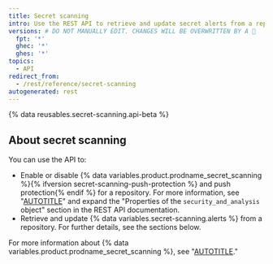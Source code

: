 ```yaml
---
title: Secret scanning
intro: Use the REST API to retrieve and update secret alerts from a repository.
versions: # DO NOT MANUALLY EDIT. CHANGES WILL BE OVERWRITTEN BY A 🤖
  fpt: '*'
  ghec: '*'
  ghes: '*'
topics:
  - API
redirect_from:
  - /rest/reference/secret-scanning
autogenerated: rest
---
```


{% data reusables.secret-scanning.api-beta %}

## About secret scanning

You can use the API to:

- Enable or disable {% data variables.product.prodname_secret_scanning %}{% ifversion secret-scanning-push-protection %} and push protection{% endif %} for a repository. For more information, see "[AUTOTITLE](/rest/repos/repos#update-a-repository)" and expand the "Properties of the `security_and_analysis` object" section in the REST API documentation.
- Retrieve and update {% data variables.secret-scanning.alerts %} from a repository. For further details, see the sections below.

For more information about {% data variables.product.prodname_secret_scanning %}, see "[AUTOTITLE](/code-security/secret-scanning/about-secret-scanning)."

<!-- Content after this section is automatically generated -->
